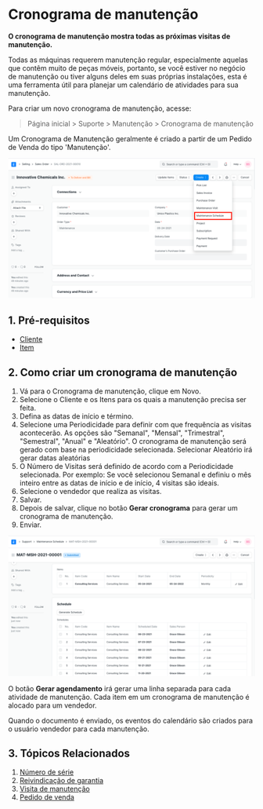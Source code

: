 # Cronograma de manutenção


**O cronograma de manutenção mostra todas as próximas visitas de manutenção.**


Todas as máquinas requerem manutenção regular, especialmente aquelas que contêm muito
de peças móveis, portanto, se você estiver no negócio de manutenção ou tiver
alguns deles em suas próprias instalações, esta é uma ferramenta útil para planejar um calendário de
atividades para sua manutenção.


Para criar um novo cronograma de manutenção, acesse:



> 
> Página inicial > Suporte > Manutenção > Cronograma de manutenção
> 
> 
> 


Um Cronograma de Manutenção geralmente é criado a partir de um Pedido de Venda do tipo 'Manutenção'.


![Cronograma de manutenção do SO](/files/so-maintenance-schedule.png)


## 1. Pré-requisitos


* [Cliente](/docs/pt/CRM/customer)
* [Item](/docs/pt/stock/item)


## 2. Como criar um cronograma de manutenção


1. Vá para o Cronograma de manutenção, clique em Novo.
2. Selecione o Cliente e os Itens para os quais a manutenção precisa ser feita.
3. Defina as datas de início e término.
4. Selecione uma Periodicidade para definir com que frequência as visitas acontecerão. As opções são "Semanal", "Mensal", "Trimestral", "Semestral", "Anual" e "Aleatório". O cronograma de manutenção será gerado com base na periodicidade selecionada. Selecionar Aleatório irá gerar datas aleatórias
5. O Número de Visitas será definido de acordo com a Periodicidade selecionada. Por exemplo: Se você selecionou Semanal e definiu o mês inteiro entre as datas de início e de início, 4 visitas são ideais.
6. Selecione o vendedor que realiza as visitas.
7. Salvar.
8. Depois de salvar, clique no botão **Gerar cronograma** para gerar um cronograma de manutenção.
9. Enviar.


![Cronograma de manutenção](/files/maintenance-schedule-1.png)


O botão **Gerar agendamento** irá gerar uma linha separada para cada atividade de manutenção. Cada item em um cronograma de manutenção é alocado para um vendedor.


Quando o documento é enviado, os eventos do calendário são criados para o usuário vendedor para cada manutenção.


## 3. Tópicos Relacionados


1. [Número de série](/docs/pt/stock/serial-no)
2. [Reivindicação de garantia](/docs/pt/support/warranty-claim)
3. [Visita de manutenção](/docs/pt/support/maintenance-visit)
4. [Pedido de venda](/docs/pt/selling/sales-order)
